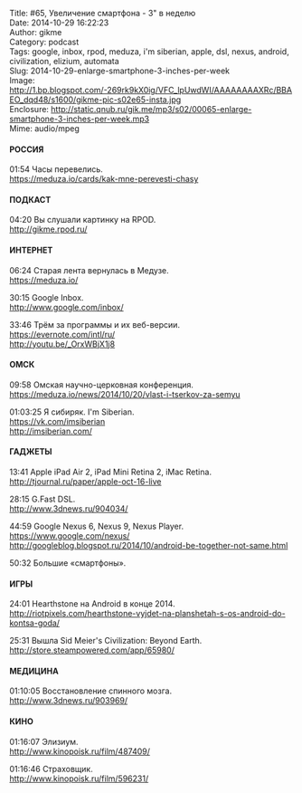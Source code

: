 Title: #65, Увеличение смартфона - 3" в неделю  
Date: 2014-10-29 16:22:23  
Author: gikme  
Category: podcast  
Tags: google, inbox, rpod, meduza, i'm siberian, apple, dsl, nexus, android, civilization, elizium, automata  
Slug: 2014-10-29-enlarge-smartphone-3-inches-per-week  
Image: http://1.bp.blogspot.com/-269rk9kX0ig/VFC_lpUwdWI/AAAAAAAAXRc/BBAEO_dqd48/s1600/gikme-pic-s02e65-insta.jpg  
Enclosure: http://static.qnub.ru/gik.me/mp3/s02/00065-enlarge-smartphone-3-inches-per-week.mp3  
Mime: audio/mpeg

#### РОССИЯ

01:54 Часы перевелись.  
<https://meduza.io/cards/kak-mne-perevesti-chasy>

#### ПОДКАСТ

04:20 Вы слушали картинку на RPOD.  
<http://gikme.rpod.ru/>

#### ИНТЕРНЕТ

06:24 Старая лента вернулась в Медузе.  
<https://meduza.io/>

30:15 Google Inbox.  
<http://www.google.com/inbox/>

33:46 Трём за программы и их веб-версии.  
<https://evernote.com/intl/ru/>  
<http://youtu.be/_OrxWBjX1j8>

#### ОМСК

09:58 Омская научно-церковная конференция.  
<https://meduza.io/news/2014/10/20/vlast-i-tserkov-za-semyu>

01:03:25 Я сибиряк. I'm Siberian.  
<https://vk.com/imsiberian>  
<http://imsiberian.com/>

#### ГАДЖЕТЫ

13:41 Apple iPad Air 2, iPad Mini Retina 2, iMac Retina.  
<http://tjournal.ru/paper/apple-oct-16-live>

28:15 G.Fast DSL.  
<http://www.3dnews.ru/904034/>

44:59 Google Nexus 6, Nexus 9, Nexus Player.  
<https://www.google.com/nexus/>  
<http://googleblog.blogspot.ru/2014/10/android-be-together-not-same.html>

50:32 Большие «смартфоны».

#### ИГРЫ

24:01 Hearthstone на Android в конце 2014.  
<http://riotpixels.com/hearthstone-vyjdet-na-planshetah-s-os-android-do-kontsa-goda/>

25:31 Вышла Sid Meier's Civilization: Beyond Earth.  
<http://store.steampowered.com/app/65980/>

#### МЕДИЦИНА

01:10:05 Восстановление спинного мозга.  
<http://www.3dnews.ru/903969/>

#### КИНО

01:16:07 Элизиум.  
<http://www.kinopoisk.ru/film/487409/>

01:16:46 Страховщик.  
<http://www.kinopoisk.ru/film/596231/>

